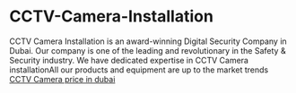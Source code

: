 # CCTV-Camera-Installation
CCTV Camera Installation is an award-winning Digital Security Company in Dubai. Our company is one of the leading and revolutionary in the Safety &amp; Security industry. We have dedicated expertise in CCTV Camera installationAll our products and equipment are up to the market trends
<a href="https://www.cctv-dubai.org/">CCTV Camera price in dubai</a>

